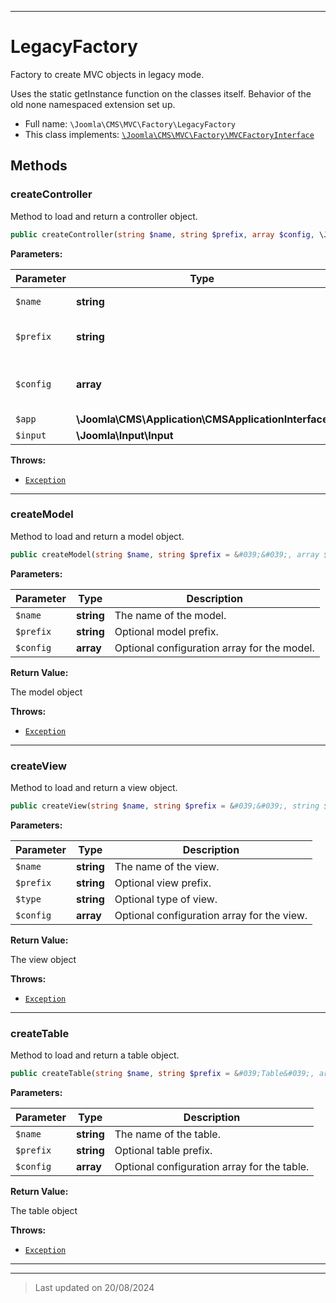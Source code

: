 ***

# LegacyFactory

Factory to create MVC objects in legacy mode.

Uses the static getInstance function on the classes itself. Behavior of the old none
namespaced extension set up.

* Full name: `\Joomla\CMS\MVC\Factory\LegacyFactory`
* This class implements:
[`\Joomla\CMS\MVC\Factory\MVCFactoryInterface`](./MVCFactoryInterface.md)




## Methods


### createController

Method to load and return a controller object.

```php
public createController(string $name, string $prefix, array $config, \Joomla\CMS\Application\CMSApplicationInterface $app, \Joomla\Input\Input $input): \Joomla\CMS\MVC\Controller\ControllerInterface
```








**Parameters:**

| Parameter | Type | Description |
|-----------|------|-------------|
| `$name` | **string** | The name of the controller |
| `$prefix` | **string** | The controller prefix |
| `$config` | **array** | The configuration array for the controller |
| `$app` | **\Joomla\CMS\Application\CMSApplicationInterface** | The app |
| `$input` | **\Joomla\Input\Input** | The input |




**Throws:**

- [`Exception`](../../../../Exception.md)



***

### createModel

Method to load and return a model object.

```php
public createModel(string $name, string $prefix = &#039;&#039;, array $config = []): \Joomla\CMS\MVC\Model\ModelInterface
```








**Parameters:**

| Parameter | Type | Description |
|-----------|------|-------------|
| `$name` | **string** | The name of the model. |
| `$prefix` | **string** | Optional model prefix. |
| `$config` | **array** | Optional configuration array for the model. |


**Return Value:**

The model object



**Throws:**

- [`Exception`](../../../../Exception.md)



***

### createView

Method to load and return a view object.

```php
public createView(string $name, string $prefix = &#039;&#039;, string $type = &#039;&#039;, array $config = []): \Joomla\CMS\MVC\View\ViewInterface
```








**Parameters:**

| Parameter | Type | Description |
|-----------|------|-------------|
| `$name` | **string** | The name of the view. |
| `$prefix` | **string** | Optional view prefix. |
| `$type` | **string** | Optional type of view. |
| `$config` | **array** | Optional configuration array for the view. |


**Return Value:**

The view object



**Throws:**

- [`Exception`](../../../../Exception.md)



***

### createTable

Method to load and return a table object.

```php
public createTable(string $name, string $prefix = &#039;Table&#039;, array $config = []): \Joomla\CMS\Table\Table
```








**Parameters:**

| Parameter | Type | Description |
|-----------|------|-------------|
| `$name` | **string** | The name of the table. |
| `$prefix` | **string** | Optional table prefix. |
| `$config` | **array** | Optional configuration array for the table. |


**Return Value:**

The table object



**Throws:**

- [`Exception`](../../../../Exception.md)



***


***
> Last updated on 20/08/2024
